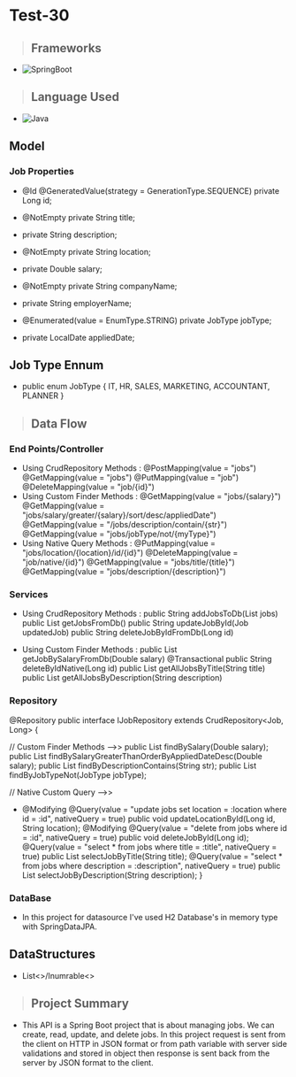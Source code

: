 # Test-30
>## Frameworks
 * ![SpringBoot](https://img.shields.io/badge/SpringBoot-White?style=flat&logoColor=Blue)
>## Language Used
* ![Java](https://img.shields.io/badge/Java-White?style=flat&logoColor=Blue)

## Model
### Job Properties
* @Id
@GeneratedValue(strategy = GenerationType.SEQUENCE)
 private Long id;

* @NotEmpty
private String title;

* private String description;

* @NotEmpty
private String location;

* private Double salary;

* @NotEmpty
private String companyName;

* private String employerName;

* @Enumerated(value = EnumType.STRING)
private JobType jobType;

* private LocalDate appliedDate;

## Job Type Ennum

* public enum JobType {
  IT,
  HR,
  SALES,
  MARKETING,
  ACCOUNTANT,
  PLANNER
}

>## Data Flow
### End Points/Controller

* Using CrudRepository Methods :
@PostMapping(value = "jobs")
@GetMapping(value = "jobs")
@PutMapping(value = "job")
@DeleteMapping(value = "job/{id}")
* Using Custom Finder Methods :
@GetMapping(value = "jobs/{salary}")
@GetMapping(value = "jobs/salary/greater/{salary}/sort/desc/appliedDate")
@GetMapping(value = "/jobs/description/contain/{str}")
@GetMapping(value = "jobs/jobType/not/{myType}")
* Using Native Query Methods :
@PutMapping(value = "jobs/location/{location}/id/{id}")
@DeleteMapping(value = "job/native/{id}")
@GetMapping(value = "jobs/title/{title}")
@GetMapping(value = "jobs/description/{description}")

### Services

* Using CrudRepository Methods : 
public String addJobsToDb(List<Job> jobs)
 public List<Job> getJobsFromDb()
 public String updateJobById(Job updatedJob)
 public String deleteJobByIdFromDb(Long id)
 
 * Using Custom Finder Methods : 
 public List<Job> getJobBySalaryFromDb(Double salary)
 @Transactional
public String deleteByIdNative(Long id)
 public List<Job> getAllJobsByTitle(String title)
 public List<Job> getAllJobsByDescription(String description)

### Repository

@Repository
public interface IJobRepository extends CrudRepository<Job, Long> {

  // Custom Finder Methods -->>
  public List<Job> findBySalary(Double salary);
  public List<Job> findBySalaryGreaterThanOrderByAppliedDateDesc(Double salary);
  public List<Job> findByDescriptionContains(String str);
  public List<Job> findByJobTypeNot(JobType jobType);

  // Native Custom Query -->>
 * @Modifying
  @Query(value = "update jobs set location = :location where id = :id", nativeQuery = true)
  public void updateLocationById(Long id, String location);
  @Modifying
  @Query(value = "delete from jobs where id = :id", nativeQuery = true)
  public void deleteJobById(Long id);
  @Query(value = "select * from jobs where title = :title", nativeQuery = true)
  public List<Job> selectJobByTitle(String title);
  @Query(value = "select * from jobs where description = :description", nativeQuery = true)
  public List<Job> selectJobByDescription(String description);
}

### DataBase

* In this project for datasource I've used H2 Database's in memory type with SpringDataJPA.

## DataStructures

* List<>/Inumrable<>

>## Project Summary
* This API is a Spring Boot project that is about managing jobs. We can create, read, update, and delete jobs. In this
project request is sent from the client on HTTP in JSON format or from path variable with server side validations and
stored in object then response is sent back from the server by JSON format to the client.
